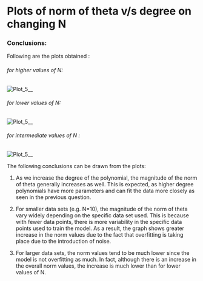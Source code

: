 # Plots of norm of theta v/s degree on changing N
### Conclusions: 
Following are the plots obtained : 
###### for higher values of N: 
![Plot_5__](https://user-images.githubusercontent.com/76052389/228524816-32c971a4-5a88-4477-a669-d33a1b4472e1.png)
###### for lower values of N:
![Plot_5__](https://user-images.githubusercontent.com/76052389/228527071-b73d586f-6e27-4cd7-972f-791742bd0b51.png)
###### for intermediate values of N :
![Plot_5__](https://user-images.githubusercontent.com/76052389/228525038-4af8b8be-a8eb-4312-8a1e-c46c86b60216.png)

The following conclusions can be drawn from the plots: 

1. As we increase the degree of the polynomial, the magnitude of the norm of theta generally increases as well. This is expected, as higher degree polynomials have more parameters and can fit the data more closely as seen in the previous question. 

2. For smaller data sets (e.g. N=10), the magnitude of the norm of theta vary widely depending on the specific data set used. This is because with fewer data points, there is more variability in the specific data points used to train the model. As a result, the graph shows greater increase in the norm values due to the fact that overfitting is taking place due to the introduction of noise. 

3. For larger data sets, the norm values tend to be much lower since the model is not overfitting as much. In fact, although there is an increase in the overall norm values, the increase is much lower than for lower values of N. 

